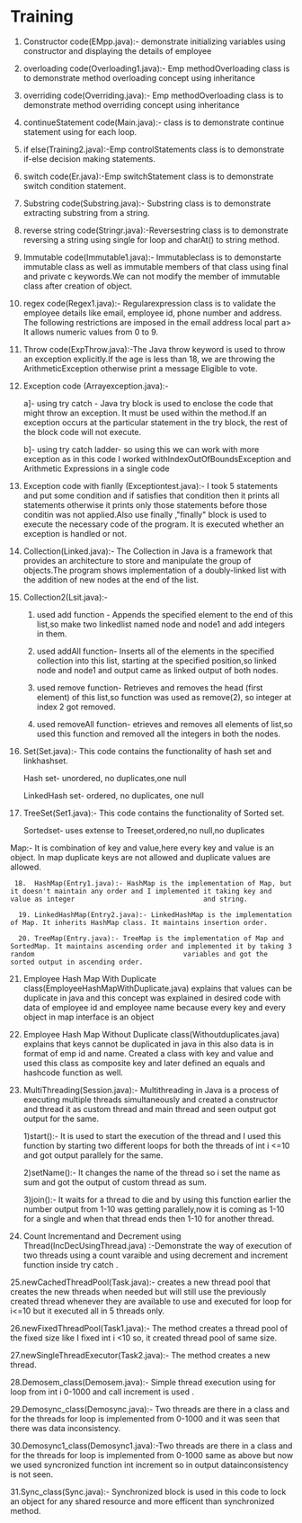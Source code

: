 # Training
1. Constructor code(EMpp.java):- demonstrate initializing variables using constructor and displaying the details of employee

2. overloading code(Overloading1.java):- Emp methodOverloading class is to demonstrate method overloading concept using inheritance

3. overriding code(Overriding.java):- Emp methodOverloading class is to demonstrate method overriding concept using inheritance

4. continueStatement code(Main.java):- class is to demonstrate continue statement using for each loop.

5. if else(Training2.java):-Emp controlStatements class is to demonstrate if-else decision making statements.

6. switch code(Er.java):-Emp switchStatement class is to demonstrate switch condition statement.

7. Substring code(Substring.java):- Substring class is to demonstrate extracting substring from a string.

8. reverse string code(Stringr.java):-Reversestring class is to demonstrate reversing a string using single for loop and charAt() to string method.

9. Immutable code(Immutable1.java):- Immutableclass is to demonstarte immutable class as well as immutable members of that class using final and private  c    keywords.We can not modify the member of immutable class after creation of object.

10. regex code(Regex1.java):-  Regularexpression class is to validate the employee details like email, employee id, phone number and address. The following restrictions are imposed in the email address local part a> It allows numeric values from 0 to 9.

11. Throw code(ExpThrow.java):-The Java throw keyword is used to throw an exception explicitly.If the age is less than 18, we are throwing the    ArithmeticException otherwise print a message Eligible to vote.

12. Exception code (Arrayexception.java):-

    a]- using try catch - Java try block is used to enclose the code that might throw an exception. It must be used   within the method.If an exception occurs at the particular statement in the try block, the rest of the block code will not execute. 

    b]- using try catch ladder- so using this we can work with more exception as in this code I worked withIndexOutOfBoundsException and Arithmetic Expressions in a single code         
                                       
13. Exception code with fianlly (Exceptiontest.java):- I took 5 statements and put some condition and if satisfies that condition then it prints all statements otherwise it prints only those statements before those conditin was not applied.Also use finally ,"finally" block is used to execute the necessary code of the program. It is executed whether an exception is handled or not.  

14. Collection(Linked.java):- The Collection in Java is a framework that provides an architecture to store and manipulate the group of objects.The program shows implementation of a doubly-linked list with the addition of new nodes at the end of the list. 
 
15. Collection2(Lsit.java):- 

    1) used add function - Appends the specified element to the end of this list,so make two linkedlist named node and node1 and add integers in them.

    2) used addAll function- Inserts all of the elements in the specified collection into this list, starting at the specified position,so linked node and node1 and output came as linked output of both nodes.        
                         
    3) used remove function- Retrieves and removes the head (first element) of this list,so function was used as remove(2), so integer at index 2 got  removed. 
    
    4) used removeAll function- etrieves and removes all elements of list,so used this function and removed all the integers in both the nodes.
             
             
16. Set(Set.java):-  This code contains the functionality of hash set and linkhashset.

     Hash set- unordered, no duplicates,one null
                
     LinkedHash set- ordered, no duplicates, one null
                
                
       
17. TreeSet(Set1.java):- This code contains the functionality of Sorted set.

    Sortedset- uses extense to Treeset,ordered,no null,no duplicates
                     
                     
Map:- It is combination of key and value,here every key and value is an object.
      In map duplicate keys are not allowed and duplicate values are allowed.
      
     18.  HashMap(Entry1.java):- HashMap is the implementation of Map, but it doesn't maintain any order and I implemented it taking key and value as integer                                and string.

      19. LinkedHashMap(Entry2.java):- LinkedHashMap is the implementation of Map. It inherits HashMap class. It maintains insertion order.

      20. TreeMap(Entry.java):- TreeMap is the implementation of Map and SortedMap. It maintains ascending order and implemented it by taking 3 random                                     variables and got the sorted output in ascending order.
      
      
21. Employee Hash Map With Duplicate class(EmployeeHashMapWithDuplicate.java) explains that values can be duplicate in java and this concept was explained in desired code with data of employee id and employee name because every key and every object in map interface is an object


22. Employee Hash Map Without Duplicate class(Withoutduplicates.java) explains that keys cannot be duplicated in java in this also data is in format of emp id and name. Created a class with  key and value and used this class as  composite key and later defined an equals and hashcode function as well.

23. MultiThreading(Session.java):- Multithreading in Java is a process of executing multiple threads simultaneously and created a constructor and thread it as custom thread and main thread and seen output got output for the same.

    1)start():- It is used to start the execution of the thread and I used this function by starting two different loops for both the threads of int i <=10 and got output parallely for the same.
                               
    2)setName():- It changes the name of the thread so i set the name as sum and got the output of custom thread as sum.
                               
    3)join():- It waits for a thread to die and by using this function earlier the number output from 1-10 was getting parallely,now it is coming as 1-10 for a single and when that thread ends then 1-10 for another thread.
    
24. Count Incrementand and Decrement using Thread(IncDecUsingThread.java)  :-Demonstrate the way of execution of two threads using a count varaible and using  decrement and increment function inside try catch .

25.newCachedThreadPool(Task.java):- creates a new thread pool that creates the new threads when needed but will still use the previously created thread whenever they are available to use and executed for loop for i<=10 but it executed all in 5 threads only.

26.newFixedThreadPool(Task1.java):- The method creates a thread pool of the fixed size like I fixed int i <10 so, it created thread pool of same size.

27.newSingleThreadExecutor(Task2.java):- The method creates a new thread.

28.Demosem_class(Demosem.java):- Simple thread execution using for loop from int i 0-1000 and call increment is used .

29.Demosync_class(Demosync.java):- Two threads are there in a class and for the threads for loop is implemented from 0-1000 and it was seen that there was data inconsistency.

30.Demosync1_class(Demosync1.java):-Two threads are there in a class and for the threads for loop is implemented from 0-1000 same as above but now we used syncronized function int increment so in output datainconsistency is not seen.

31.Sync_class(Sync.java):- Synchronized block is used in this code to lock an object for any shared resource and more efficent than synchronized method.



















                     
                     
                
                         
                         
                         
                                       
                                       

